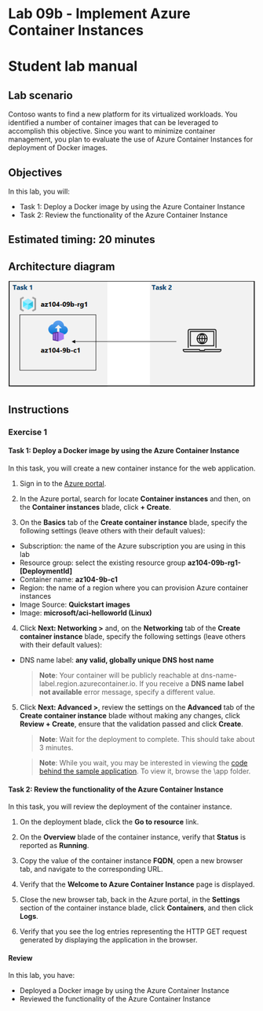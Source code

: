 # Lab 09b - Implement Azure Container Instances
# Student lab manual

## Lab scenario

Contoso wants to find a new platform for its virtualized workloads. You identified a number of container images that can be leveraged to accomplish this objective. Since you want to minimize container management, you plan to evaluate the use of Azure Container Instances for deployment of Docker images.

## Objectives

In this lab, you will:

- Task 1: Deploy a Docker image by using the Azure Container Instance
- Task 2: Review the functionality of the Azure Container Instance

## Estimated timing: 20 minutes

## Architecture diagram

![](Images/lab09b.png)

## Instructions

### Exercise 1

#### Task 1: Deploy a Docker image by using the Azure Container Instance

In this task, you will create a new container instance for the web application.

1. Sign in to the [Azure portal](https://portal.azure.com).

2. In the Azure portal, search for locate **Container instances** and then, on the **Container instances** blade, click **+ Create**.

3. On the **Basics** tab of the **Create container instance** blade, specify the following settings (leave others with their default values):

* Subscription:  the name of the Azure subscription you are using in this lab<br/>
* Resource group:  select the existing resource group **az104-09b-rg1-[DeploymentId]**<br/>
* Container name:  **az104-9b-c1**<br/>
* Region:  the name of a region where you can provision Azure container instances<br/>
* Image Source:  **Quickstart images**<br/>
* Image:  **microsoft/aci-helloworld (Linux)**<br/>

4. Click **Next: Networking >** and, on the **Networking** tab of the **Create container instance** blade, specify the following settings (leave others with their default values):

* DNS name label: **any valid, globally unique DNS host name**<br/>

    >**Note**: Your container will be publicly reachable at dns-name-label.region.azurecontainer.io. If you receive a **DNS name label not available** error message, specify a different value.

5. Click **Next: Advanced >**, review the settings on the **Advanced** tab of the **Create container instance** blade without making any changes, click **Review + Create**, ensure that the validation passed and click **Create**.

    >**Note**: Wait for the deployment to complete. This should take about 3 minutes.

    >**Note**: While you wait, you may be interested in viewing the [code behind the sample application](https://github.com/Azure-Samples/aci-helloworld). To view it, browse the \\app folder.

#### Task 2: Review the functionality of the Azure Container Instance

In this task, you will review the deployment of the container instance.

1. On the deployment blade, click the **Go to resource** link.

1. On the **Overview** blade of the container instance, verify that **Status** is reported as **Running**.

1. Copy the value of the container instance **FQDN**, open a new browser tab, and navigate to the corresponding URL.

1. Verify that the **Welcome to Azure Container Instance** page is displayed.

1. Close the new browser tab, back in the Azure portal, in the **Settings** section of the container instance blade, click **Containers**, and then click **Logs**.

1. Verify that you see the log entries representing the HTTP GET request generated by displaying the application in the browser.

#### Review

In this lab, you have:

- Deployed a Docker image by using the Azure Container Instance
- Reviewed the functionality of the Azure Container Instance
